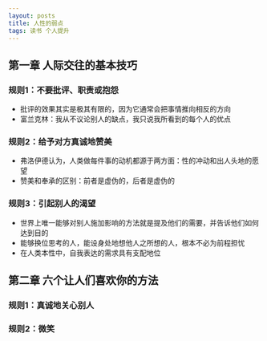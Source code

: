 ```yaml
---
layout: posts
title: 人性的弱点
tags: 读书 个人提升
---
```



## 第一章 人际交往的基本技巧

### 规则1：不要批评、职责或抱怨
* 批评的效果其实是极其有限的，因为它通常会把事情推向相反的方向
* 富兰克林：我从不议论别人的缺点，我只说我所看到的每个人的优点

### 规则2：给予对方真诚地赞美
* 弗洛伊德认为，人类做每件事的动机都源于两方面：性的冲动和出人头地的愿望
* 赞美和奉承的区别：前者是虚伪的，后者是虚伪的

### 规则3：引起别人的渴望
* 世界上唯一能够对别人施加影响的方法就是提及他们的需要，并告诉他们如何达到目的
* 能够换位思考的人，能设身处地想他人之所想的人，根本不必为前程担忧
* 在人类本性中，自我表达的需求具有支配地位

## 第二章 六个让人们喜欢你的方法
### 规则1：真诚地关心别人

### 规则2：微笑
